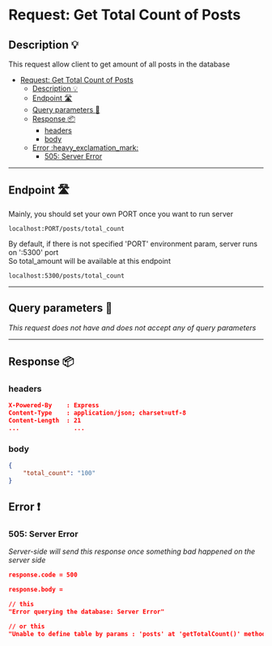 # Request: Get Total Count of Posts

## Description :bulb:
This request allow client to get amount of all posts in the database  
- [Request: Get Total Count of Posts](#request-get-total-count-of-posts)
  - [Description :bulb:](#description-bulb)
  - [Endpoint :motorway:](#endpoint-motorway)
  - [Query parameters :pencil:](#query-parameters-pencil)
  - [Response :package:](#response-package)
    - [headers](#headers)
    - [body](#body)
  - [Error :heavy\_exclamation\_mark:](#error-heavy_exclamation_mark)
    - [505: Server Error](#505-server-error)
----

## Endpoint :motorway:
Mainly, you should set your own PORT once you want to run server
```
localhost:PORT/posts/total_count
```
By default, if there is not specified 'PORT' environment param, server runs on ':5300' port    
So total_amount will be available at this endpoint
```
localhost:5300/posts/total_count
```
----

## Query parameters :pencil:    
*This request does not have and does not accept any of query parameters*

----

## Response :package:
### headers
```json
X-Powered-By    : Express
Content-Type    : application/json; charset=utf-8
Content-Length  : 21
...               ...
```
### body
```json
{
    "total_count": "100"
}
```
## Error :heavy_exclamation_mark:
### 505: Server Error
*Server-side will send this response once something bad happened on the server side*
```json
response.code = 500
```
```json
response.body =

// this
"Error querying the database: Server Error"

// or this
"Unable to define table by params : 'posts' at 'getTotalCount()' method"
```
